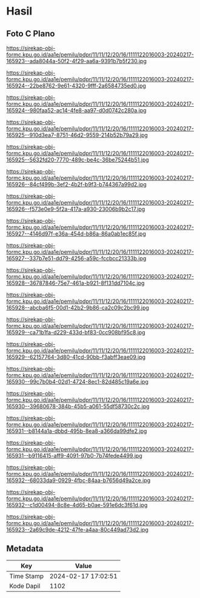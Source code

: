 # Hasil

## Foto C Plano

https://sirekap-obj-formc.kpu.go.id/aa1e/pemilu/pdpr/11/11/12/20/16/1111122016003-20240217-165923--ada8044a-50f2-4f29-aa6a-9391b7b5f230.jpg

https://sirekap-obj-formc.kpu.go.id/aa1e/pemilu/pdpr/11/11/12/20/16/1111122016003-20240217-165924--22be8762-9e61-4320-9fff-2a6584735ed0.jpg

https://sirekap-obj-formc.kpu.go.id/aa1e/pemilu/pdpr/11/11/12/20/16/1111122016003-20240217-165924--980faa52-ac14-4fe8-aa97-d0d0742c280a.jpg

https://sirekap-obj-formc.kpu.go.id/aa1e/pemilu/pdpr/11/11/12/20/16/1111122016003-20240217-165925--910d3ea7-8751-46d2-9559-214b52b79a29.jpg

https://sirekap-obj-formc.kpu.go.id/aa1e/pemilu/pdpr/11/11/12/20/16/1111122016003-20240217-165925--5632fd20-7770-489c-be4c-36be75244b51.jpg

https://sirekap-obj-formc.kpu.go.id/aa1e/pemilu/pdpr/11/11/12/20/16/1111122016003-20240217-165926--84cf499b-3ef2-4b2f-b9f3-b744367a99d2.jpg

https://sirekap-obj-formc.kpu.go.id/aa1e/pemilu/pdpr/11/11/12/20/16/1111122016003-20240217-165926--f573e0e9-5f2a-417a-a930-23006b9b2c17.jpg

https://sirekap-obj-formc.kpu.go.id/aa1e/pemilu/pdpr/11/11/12/20/16/1111122016003-20240217-165927--4146d97f-e36a-454d-b86a-86a0ab1ec85f.jpg

https://sirekap-obj-formc.kpu.go.id/aa1e/pemilu/pdpr/11/11/12/20/16/1111122016003-20240217-165927--337b7e51-dd79-4256-a59c-fccbcc21333b.jpg

https://sirekap-obj-formc.kpu.go.id/aa1e/pemilu/pdpr/11/11/12/20/16/1111122016003-20240217-165928--36787846-75e7-461a-b921-8f131dd7104c.jpg

https://sirekap-obj-formc.kpu.go.id/aa1e/pemilu/pdpr/11/11/12/20/16/1111122016003-20240217-165928--abcba6f5-00d1-42b2-9b86-ca2c09c2bc99.jpg

https://sirekap-obj-formc.kpu.go.id/aa1e/pemilu/pdpr/11/11/12/20/16/1111122016003-20240217-165929--ca71b1fa-d229-433d-bf83-0cc908bf95c8.jpg

https://sirekap-obj-formc.kpu.go.id/aa1e/pemilu/pdpr/11/11/12/20/16/1111122016003-20240217-165929--62157764-3d80-41cd-90bb-f3abff3eae09.jpg

https://sirekap-obj-formc.kpu.go.id/aa1e/pemilu/pdpr/11/11/12/20/16/1111122016003-20240217-165930--99c7b0b4-02d1-4724-8ec1-82d485c19a6e.jpg

https://sirekap-obj-formc.kpu.go.id/aa1e/pemilu/pdpr/11/11/12/20/16/1111122016003-20240217-165930--39680678-384b-45b5-a061-55df58730c2c.jpg

https://sirekap-obj-formc.kpu.go.id/aa1e/pemilu/pdpr/11/11/12/20/16/1111122016003-20240217-165931--b8144a1a-dbbd-495b-8ea8-a366da99dfe2.jpg

https://sirekap-obj-formc.kpu.go.id/aa1e/pemilu/pdpr/11/11/12/20/16/1111122016003-20240217-165931--b9116415-aff9-4091-97b0-7b74fede4499.jpg

https://sirekap-obj-formc.kpu.go.id/aa1e/pemilu/pdpr/11/11/12/20/16/1111122016003-20240217-165932--68033da9-0929-4fbc-84aa-b7656d49a2ce.jpg

https://sirekap-obj-formc.kpu.go.id/aa1e/pemilu/pdpr/11/11/12/20/16/1111122016003-20240217-165932--c1d00494-8c8e-4d65-b0ae-591e6dc3f61d.jpg

https://sirekap-obj-formc.kpu.go.id/aa1e/pemilu/pdpr/11/11/12/20/16/1111122016003-20240217-165923--2a69c9de-4212-47fe-a4aa-80c449ad73d2.jpg


## Metadata

| Key        | Value               |
| ---------- | ------------------- |
| Time Stamp | 2024-02-17 17:02:51 |
| Kode Dapil | 1102                |



